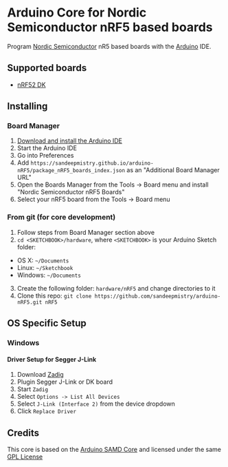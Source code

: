# Arduino Core for Nordic Semiconductor nRF5 based boards

Program [Nordic Semiconductor](https://www.nordicsemi.com) nR5 based boards with the [Arduino](https://www.arduino.cc) IDE.

## Supported boards

 * [nRF52 DK](https://www.nordicsemi.com/eng/Products/Bluetooth-Smart-Bluetooth-low-energy/nRF52-DK)

## Installing

### Board Manager

 1. [Download and install the Arduino IDE](https://www.arduino.cc/en/Main/Software)
 2. Start the Arduino IDE
 3. Go into Preferences
 4. Add ```https://sandeepmistry.github.io/arduino-nRF5/package_nRF5_boards_index.json``` as an "Additional Board Manager URL"
 5. Open the Boards Manager from the Tools -> Board menu and install "Nordic Semiconductor nRF5 Boards"
 6. Select your nRF5 board from the Tools -> Board menu

### From git (for core development)

 1. Follow steps from Board Manager section above
 2. ```cd <SKETCHBOOK>/hardware```, where ```<SKETCHBOOK>``` is your Arduino Sketch folder:
  * OS X: ```~/Documents```
  * Linux: ```~/Sketchbook```
  * Windows: ```~/Documents```
 3. Create the following folder: ```hardware/nRF5``` and change directories to it
 4. Clone this repo: ```git clone https://github.com/sandeepmistry/arduino-nRF5.git nRF5```

## OS Specific Setup

###  Windows

#### Driver Setup for Segger J-Link

 1. Download [Zadig](http://zadig.akeo.ie)
 2. Plugin Segger J-Link or DK board
 3. Start ```Zadig```
 4. Select ```Options -> List All Devices```
 5. Select ```J-Link (Interface 2)``` from the device dropdown
 6. Click ```Replace Driver```

## Credits

This core is based on the [Arduino SAMD Core](https://github.com/arduino/ArduinoCore-samd) and licensed under the same [GPL License](LICENSE)
